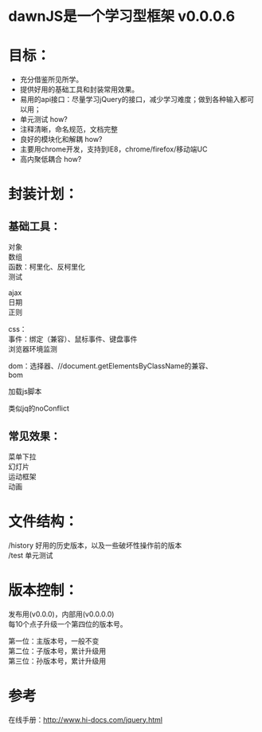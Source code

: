 dawnJS是一个学习型框架 v0.0.0.6
================


# 目标：
  - 充分借鉴所见所学。
  - 提供好用的基础工具和封装常用效果。
  - 易用的api接口：尽量学习jQuery的接口，减少学习难度；做到各种输入都可以用；
  - 单元测试 how?
  - 注释清晰，命名规范，文档完整
  - 良好的模块化和解耦 how?
  - 主要用chrome开发，支持到IE8，chrome/firefox/移动端UC
  - 高内聚低耦合 how?

# 封装计划：

## 基础工具：   
   对象  
   数组  
   函数：柯里化、反柯里化  
   测试  
   
   
   ajax  
   日期  
   正则  
   
   css：   
   事件：绑定（兼容）、鼠标事件、键盘事件  
   浏览器环境监测  
   
   dom：选择器、//document.getElementsByClassName的兼容、  
   bom  
   
   加载js脚本  
   
   类似jq的noConflict  
		
		
## 常见效果：   
   菜单下拉  
   幻灯片  
   运动框架  
   动画  
		
		
# 文件结构：   
   /history	好用的历史版本，以及一些破坏性操作前的版本  
   /test	单元测试  

# 版本控制：    
   发布用(v0.0.0)，内部用(v0.0.0.0)  
   每10个点子升级一个第四位的版本号。
   
   第一位：主版本号，一般不变  
   第二位：子版本号，累计升级用  
   第三位：孙版本号，累计升级用  
	
# 参考

在线手册：http://www.hi-docs.com/jquery.html  

	